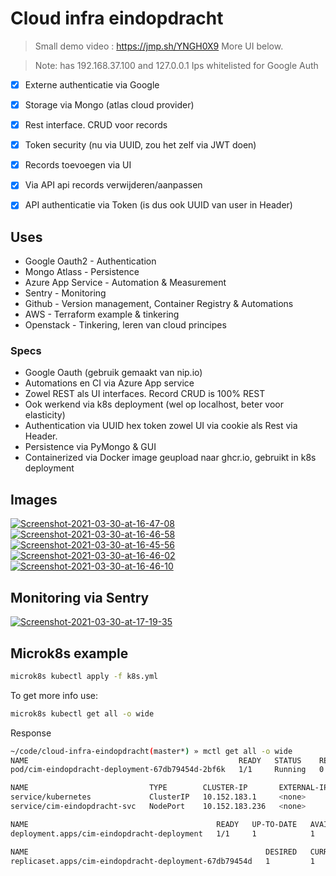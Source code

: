# Cloud infra eindopdracht

> Small demo video : https://jmp.sh/YNGH0X9 More UI below.

> Note: has 192.168.37.100 and 127.0.0.1 Ips whitelisted for Google Auth

- [x] Externe authenticatie via Google
- [x] Storage via Mongo (atlas cloud provider)
- [x] Rest interface. CRUD voor records
- [x] Token security (nu via UUID, zou het zelf via JWT doen)
- [x] Records toevoegen via UI
- [x] Via API api records verwijderen/aanpassen
- [x] API authenticatie via Token (is dus ook UUID van user in Header)


## Uses
- Google Oauth2 - Authentication 
- Mongo Atlass - Persistence
- Azure App Service - Automation & Measurement
- Sentry - Monitoring
- Github - Version management, Container Registry & Automations
- AWS - Terraform example & tinkering
- Openstack - Tinkering, leren van cloud principes


### Specs
- Google Oauth (gebruik gemaakt van nip.io)
- Automations en CI via Azure App service
- Zowel REST als UI interfaces. Record CRUD is 100% REST
- Ook werkend via k8s deployment (wel op localhost, beter voor elasticity)
- Authentication via UUID hex token zowel UI via cookie als Rest via Header.
- Persistence via PyMongo & GUI
- Containerized via Docker image geupload naar ghcr.io, gebruikt in k8s deployment


## Images
<a href="https://ibb.co/QcCLbp1"><img src="https://i.ibb.co/sP6nmbM/Screenshot-2021-03-30-at-16-47-08.png" alt="Screenshot-2021-03-30-at-16-47-08" border="0"></a>
<a href="https://ibb.co/5nNZx1x"><img src="https://i.ibb.co/TbVyqwq/Screenshot-2021-03-30-at-16-46-58.png" alt="Screenshot-2021-03-30-at-16-46-58" border="0"></a>
<a href="https://ibb.co/xGs2bHK"><img src="https://i.ibb.co/rMtQhsK/Screenshot-2021-03-30-at-16-45-56.png" alt="Screenshot-2021-03-30-at-16-45-56" border="0"></a>
<a href="https://ibb.co/9tc55zq"><img src="https://i.ibb.co/rsFrrTZ/Screenshot-2021-03-30-at-16-46-02.png" alt="Screenshot-2021-03-30-at-16-46-02" border="0"></a>
<a href="https://ibb.co/tHMfhvr"><img src="https://i.ibb.co/2F726C4/Screenshot-2021-03-30-at-16-46-10.png" alt="Screenshot-2021-03-30-at-16-46-10" border="0"></a>

## Monitoring via Sentry
<a href="https://ibb.co/3TWtF0Y"><img src="https://i.ibb.co/HKYmPrp/Screenshot-2021-03-30-at-17-19-35.png" alt="Screenshot-2021-03-30-at-17-19-35" border="0"></a>

## Microk8s example

```bash
microk8s kubectl apply -f k8s.yml
```

To get more info use:
```bash
microk8s kubectl get all -o wide
```

Response
```bash
~/code/cloud-infra-eindopdracht(master*) » mctl get all -o wide
NAME                                               READY   STATUS    RESTARTS   AGE   IP             NODE          NOMINATED NODE   READINESS GATES
pod/cim-eindopdracht-deployment-67db79454d-2bf6k   1/1     Running   0          52m   10.1.254.101   microk8s-vm   <none>           <none>

NAME                           TYPE        CLUSTER-IP       EXTERNAL-IP   PORT(S)          AGE   SELECTOR
service/kubernetes             ClusterIP   10.152.183.1     <none>        443/TCP          8d    <none>
service/cim-eindopdracht-svc   NodePort    10.152.183.236   <none>        5000:30000/TCP   52m   app=cim-eindopdracht

NAME                                          READY   UP-TO-DATE   AVAILABLE   AGE   CONTAINERS         IMAGES                                                SELECTOR
deployment.apps/cim-eindopdracht-deployment   1/1     1            1           52m   cim-eindopdracht   ghcr.io/noudadrichem/cloud-infra-eindopracht:latest   app=cim-eindopdracht

NAME                                                     DESIRED   CURRENT   READY   AGE   CONTAINERS         IMAGES                                                SELECTOR
replicaset.apps/cim-eindopdracht-deployment-67db79454d   1         1         1       52m   cim-eindopdracht   ghcr.io/noudadrichem/cloud-infra-eindopracht:latest   app=cim-eindopdracht,pod-template-hash=67db79454d
```